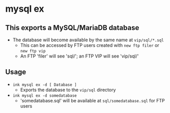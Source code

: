 # mysql ex

## This exports a MySQL/MariaDB database
- The database will become available by the same name at `vip/sql/*.sql`
  - This can be accessed by FTP users created with `new ftp filer` or `new ftp vip`
  - An FTP 'filer' will see 'sql/'; an FTP VIP will see 'vip/sql/'

## Usage
- `ink mysql ex -d [ Database ]`
  - Exports the database to the `vip/sql` directory
- `ink mysql ex -d somedatabase`
  - 'somedatabase.sql' will be available at `sql/somedatabase.sql` for FTP users
